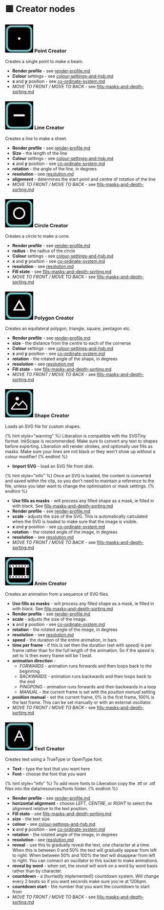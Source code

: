 # 🟦 Creator nodes

### <img src="../.gitbook/assets/Creator Point.png" alt="" data-size="line"> Point Creator

Creates a single point to make a beam.&#x20;

* **Render profile** - see [render-profile.md](fundamentals/render-profile.md "mention")
* **Colour** settings - see [colour-settings-and-hsb.md](fundamentals/colour-settings-and-hsb.md "mention")
* **x** and **y** position - see [co-ordinate-system.md](fundamentals/co-ordinate-system.md "mention")
* _MOVE TO FRONT / MOVE TO BACK_ - see [fills-masks-and-depth-sorting.md](fundamentals/fills-masks-and-depth-sorting.md "mention")

### <img src="../.gitbook/assets/CreatorLine.png" alt="" data-size="line"> Line Creator

Creates a line to make a sheet.&#x20;

* **Render profile** - see [render-profile.md](fundamentals/render-profile.md "mention")
* **Size** - the length of the line
* **Colour** settings - see [colour-settings-and-hsb.md](fundamentals/colour-settings-and-hsb.md "mention")
* **x** and **y** position - see [co-ordinate-system.md](fundamentals/co-ordinate-system.md "mention")
* **rotation** - the angle of the line, in degrees
* **resolution** - see [resolution.md](fundamentals/resolution.md "mention")
* **alignment** - determines the start point and centre of rotation of the line
* _MOVE TO FRONT / MOVE TO BACK_ - see [fills-masks-and-depth-sorting.md](fundamentals/fills-masks-and-depth-sorting.md "mention")

### <img src="../.gitbook/assets/CreatorCircle.png" alt="" data-size="line"> Circle Creator

Creates a circle to make a cone.&#x20;

* **Render profile** - see [render-profile.md](fundamentals/render-profile.md "mention")
* **radius** - the radius of the circle
* **Colour** settings - see [colour-settings-and-hsb.md](fundamentals/colour-settings-and-hsb.md "mention")
* **x** and **y** position - see [co-ordinate-system.md](fundamentals/co-ordinate-system.md "mention")
* **resolution** - see [resolution.md](fundamentals/resolution.md "mention")
* **Fill state** - see [fills-masks-and-depth-sorting.md](fundamentals/fills-masks-and-depth-sorting.md "mention")
* _MOVE TO FRONT / MOVE TO BACK_ - see [fills-masks-and-depth-sorting.md](fundamentals/fills-masks-and-depth-sorting.md "mention")

### <img src="../.gitbook/assets/CreatorPoly.png" alt="" data-size="line"> Polygon Creator

Creates an equilateral polygon, triangle, square, pentagon etc.&#x20;

* **Render profile** - see [render-profile.md](fundamentals/render-profile.md "mention")
* **size** - the distance from the centre to each of the cornerse
* **Colour** settings - see [colour-settings-and-hsb.md](fundamentals/colour-settings-and-hsb.md "mention")
* **x** and **y** position - see [co-ordinate-system.md](fundamentals/co-ordinate-system.md "mention")
* **rotation** - the rotated angle of the shape, in degrees
* **resolution** - see [resolution.md](fundamentals/resolution.md "mention")
* **Fill state** - see [fills-masks-and-depth-sorting.md](fundamentals/fills-masks-and-depth-sorting.md "mention")
* _MOVE TO FRONT / MOVE TO BACK_ - see [fills-masks-and-depth-sorting.md](fundamentals/fills-masks-and-depth-sorting.md "mention")

### <img src="../.gitbook/assets/CreatorShape.png" alt="" data-size="line"> Shape Creator

Loads an SVG file for custom shapes.&#x20;

{% hint style="warning" %}
Liberation is compatible with the _SVGTiny_ format. InkScape is recommended. Make sure to convert any text to shapes before exporting. Liberation will render strokes, and optionally use fills as masks. Make sure your lines are not black or they won't show up without a colour modifier!&#x20;
{% endhint %}

* **Import SVG** - load an SVG file from disk.&#x20;

{% hint style="info" %}
Once an SVG is loaded, the content is converted and saved within the clip, so you don't need to maintain a reference to the file, unless you later want to change the optimisation or mask settings.&#x20;
{% endhint %}

* **Use fills as masks** - will process any filled shape as a mask, ie filled in with black. See [fills-masks-and-depth-sorting.md](fundamentals/fills-masks-and-depth-sorting.md "mention")
* **Render profile** - see [render-profile.md](fundamentals/render-profile.md "mention")
* **scale** - adjusts the size of the SVG. This is automatically calculated when the SVG is loaded to make sure that the image is visible.
* **x** and **y** position - see [co-ordinate-system.md](fundamentals/co-ordinate-system.md "mention")
* **rotation** - the rotated angle of the image, in degrees
* **resolution** - see [resolution.md](fundamentals/resolution.md "mention")
* _MOVE TO FRONT / MOVE TO BACK_ - see [fills-masks-and-depth-sorting.md](fundamentals/fills-masks-and-depth-sorting.md "mention")

### <img src="../.gitbook/assets/CreatorAnim.png" alt="" data-size="line"> Anim Creator

Creates an animation from a sequence of SVG files.&#x20;

* **Use fills as masks** - will process any filled shape as a mask, ie filled in with black. See [fills-masks-and-depth-sorting.md](fundamentals/fills-masks-and-depth-sorting.md "mention")
* **Render profile** - see [render-profile.md](fundamentals/render-profile.md "mention")
* **scale** - adjusts the size of the image.
* **x** and **y** position - see [co-ordinate-system.md](fundamentals/co-ordinate-system.md "mention")
* **rotation** - the rotated angle of the image, in degrees
* **resolution** - see [resolution.md](fundamentals/resolution.md "mention")
* **speed** - the duration of the entire animation, in bars.&#x20;
* **time per frame** - if this is set then the duration (set with _speed)_ is per frame rather than for the full length of the animation. So if the _speed_ is set to ¼ then every frame will be 1 beat.&#x20;
* **animation direction** -&#x20;
  * _FORWARDS_ - animation runs forwards and then loops back to the beginning
  * _BACKWARDS_ - animation runs backwards and then loops back to the end
  * _PINGPONG_ - animation runs forwards and then backwards in a loop
  * _MANUAL_ - the current frame is set with the _position manual_ setting
* **position manual** - set the current frame, 0% is the first frame, 100% is the last frame. This can be set  manually or with an external oscillator.&#x20;
* _MOVE TO FRONT / MOVE TO BACK_ - see [fills-masks-and-depth-sorting.md](fundamentals/fills-masks-and-depth-sorting.md "mention")

### <img src="../.gitbook/assets/CreatorText.png" alt="" data-size="line"> Text Creator

Creates text using a TrueType or OpenType font.&#x20;

* **Text** - type the text that you want here
* **Font** - choose the font that you want

{% hint style="info" %}
To add more fonts to Liberation copy the .ttf or .otf files into the data/resources/fonts folder.
{% endhint %}

* **Render profile** - see [render-profile.md](fundamentals/render-profile.md "mention")
* **horizontal alignment** - choose _LEFT_, _CENTRE_, or _RIGHT_ to select the alignment relative to the text position.&#x20;
* **Fill state** - see [fills-masks-and-depth-sorting.md](fundamentals/fills-masks-and-depth-sorting.md "mention")
* **size** - the text size
* **colour -** see [colour-settings-and-hsb.md](fundamentals/colour-settings-and-hsb.md "mention")
* **x** and **y** position - see [co-ordinate-system.md](fundamentals/co-ordinate-system.md "mention")
* **rotation** - the rotated angle of the image, in degrees
* **resolution** - see [resolution.md](fundamentals/resolution.md "mention")
* **reveal** - use this to gradually reveal the text, one character at a time. When this is between 0 and 50% the text will gradually appear from left to right. When between 50% and 100% the text will disappear from left to right. You can connect an oscillator to this socket to make animations.&#x20;
* **reveal by word** - when set, the _reveal_ will work on a word by word basis rather than by character. &#x20;
* **countdown** - a (hurriedly implemented!) countdown system. Will change every 2 beats so if you want seconds make sure you're at 120bpm.&#x20;
* **countdown start** - the number that you want the countdown to start from
* _MOVE TO FRONT / MOVE TO BACK_ - see [fills-masks-and-depth-sorting.md](fundamentals/fills-masks-and-depth-sorting.md "mention")
